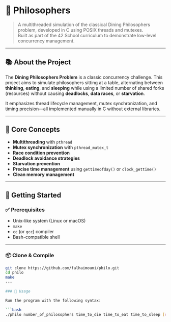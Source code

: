 # 🍝 Philosophers

> A multithreaded simulation of the classical Dining Philosophers problem, developed in C using POSIX threads and mutexes.  
> Built as part of the 42 School curriculum to demonstrate low-level concurrency management.

---

## 📚 About the Project

The **Dining Philosophers Problem** is a classic concurrency challenge. This project aims to simulate philosophers sitting at a table, alternating between **thinking**, **eating**, and **sleeping** while using a limited number of shared forks (resources) without causing **deadlocks**, **data races**, or **starvation**.

It emphasizes thread lifecycle management, mutex synchronization, and timing precision—all implemented manually in C without external libraries.

---

## 🧩 Core Concepts

- **Multithreading** with `pthread`
- **Mutex synchronization** with `pthread_mutex_t`
- **Race condition prevention**
- **Deadlock avoidance strategies**
- **Starvation prevention**
- **Precise time management** using `gettimeofday()` or `clock_gettime()`
- **Clean memory management**

---

## 🚀 Getting Started

### ✅ Prerequisites

- Unix-like system (Linux or macOS)
- `make`
- `cc` (or `gcc`) compiler
- Bash-compatible shell

---

### 📦 Clone & Compile

```bash
git clone https://github.com/falhaimouni/philo.git
cd philo
make
---

### 🧪 Usage

Run the program with the following syntax:

```bash
./philo number_of_philosophers time_to_die time_to_eat time_to_sleep [number_of_times_each_philosopher_must_eat]

